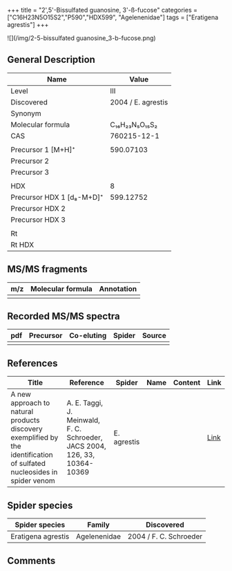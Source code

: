 +++
title = "2',5'-Bissulfated guanosine, 3'-ß-fucose"
categories = ["C16H23N5O15S2","P590","HDX599",
"Agelenenidae"]
tags = ["Eratigena agrestis"]
+++

![](/img/2-5-bissulfated guanosine_3-b-fucose.png)

## General Description

| Name                      | Value              |
|---------------------------|--------------------|
| Level                     | III                |
| Discovered                | 2004 / E. agrestis |
| Synonym                   |                    |
| Molecular formula         | C₁₆H₂₃N₅O₁₅S₂      |
| CAS                       | 760215-12-1        |
|                           |                    |
| Precursor 1 [M+H]⁺        | 590.07103          |
| Precursor 2               |                    |
| Precursor 3               |                    |
|                           |                    |
| HDX                       | 8                  |
| Precursor HDX 1 [d₈-M+D]⁺ | 599.12752          |
| Precursor HDX 2           |                    |
| Precursor HDX 3           |                    |
|                           |                    |
| Rt                        |                    |
| Rt HDX                    |                    |

## MS/MS fragments

| m/z | Molecular formula | Annotation |
|-----|-------------------|------------|
|     |                   |            |

## Recorded MS/MS spectra

| pdf | Precursor | Co-eluting | Spider | Source |
|-----|-----------|------------|--------|--------|
|     |           |            |        |        |

## References

| Title                                                                                                                  | Reference                                                                  | Spider      | Name | Content | Link                                           |
|------------------------------------------------------------------------------------------------------------------------|----------------------------------------------------------------------------|-------------|------|---------|------------------------------------------------|
| A new approach to natural products discovery exemplified by the identification of sulfated nucleosides in spider venom | A. E. Taggi, J. Meinwald, F. C. Schroeder, JACS 2004, 126, 33, 10364-10369 | E. agrestis |      |         | [Link](https://pubs.acs.org/doi/abs/10.1021/ja047416n) |

## Spider species

| Spider species     | Family       | Discovered             |
|--------------------|--------------|------------------------|
| Eratigena agrestis | Agelenenidae | 2004 / F. C. Schroeder |

## Comments